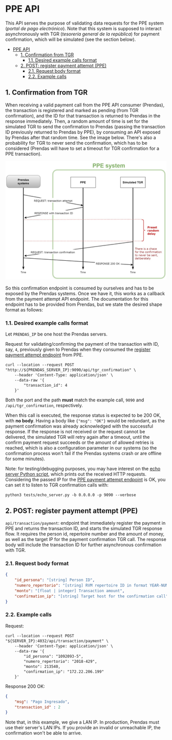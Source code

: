 # PPE API

This API serves the purpose of validating data requests for the PPE system (*portal de pago electrónico*). Note that this system is supposed to interact asynchronously with TGR (*tesorería general de la república*) for payment confirmation, which will be simulated (see the section below).

- [PPE API](#ppe-api)
  - [1. Confirmation from TGR](#1-confirmation-from-tgr)
    - [1.1. Desired example calls format](#11-desired-example-calls-format)
  - [2. POST: register payment attempt (PPE)](#2-post-register-payment-attempt-ppe)
    - [2.1. Request body format](#21-request-body-format)
    - [2.2. Example calls](#22-example-calls)

## 1. Confirmation from TGR

When receiving a valid payment call from the PPE API consumer (Prendas), the transaction is registered and marked as pending (from TGR confirmation), and the ID for that transaction is returned to Prendas in the response immediately. Then, a random amount of time is set for the simulated TGR to send the confirmation to Prendas (passing the transaction ID previously returned to Prendas by PPE), by consuming an API exposed by Prendas after that random time. See the image below. There's also a probability for TGR to never send the confirmation, which has to be considered (Prendas will have to set a timeout for TGR confirmation for a PPE transaction).

![PPE payment flow](./diagram_PPE_payment_flow.jpg "PPE payment flow diagram")

So this confirmation endpoint is consumed by ourselves and has to be exposed by the Prendas systems. Once we have it, this works as a callback from the payment attempt API endpoint. The documentation for this endpoint has to be provided from Prendas, but we state the desired shape format as follows:

### 1.1. Desired example calls format

Let `PRENDAS_IP` be one host the Prendas servers.

Request for validating/confirming the payment of the transaction with ID, say, `4`, previously given to Prendas when they consumed the [register payment attempt endpoint](#2-post-register-payment-attempt-ppe) from PPE.

```shell
curl --location --request POST "http://${PRENDAS_SERVER_IP}:9090/api/tgr_confirmation" \
    --header 'Content-Type: application/json' \
    --data-raw '{
        "transaction_id": 4
    }'
```

Both the port and the path **must** match the example call, `9090` and `/api/tgr_confirmation`, respectively.

When this call is executed, the response status is expected to be 200 OK, with **no body**. Having a body like `{"msg": "OK"}` would be redundant, as the payment confirmation was already acknowledged with the successful response. If the response is not received or the request cannot be delivered, the simulated TGR will retry again after a timeout, until the confirm payment request succeeds or the amount of allowed retries is reached, which is also a configuration parameter in our systems (so the confirmation process won't fail if the Prendas systems crash or are offline for some minutes).

Note: for testing/debugging purposes, you may have interest on the [echo server Python script](./../../tests/echo_server.py), which prints out the received HTTP requests. Considering the passed IP for the [PPE payment attempt endpoint](#2-post-register-payment-attempt-ppe) is OK, you can set it to listen to TGR confirmation calls with:

```shell
python3 tests/echo_server.py -b 0.0.0.0 -p 9090 --verbose
```

<!-- ppePaymentRequest -->

## 2. POST: register payment attempt (PPE)

`api/transaction/payment`: endpoint that immediately register the payment in PPE and returns the transaction ID, and starts the simulated TGR response flow. It requires the person id, repertoire number and the amount of money, as well as the target IP for the payment confirmation TGR call. The response body will include the transaction ID for further asynchronous confirmation with TGR.

### 2.1. Request body format

```json
{
    "id_persona": "[string] Person ID",
    "numero_repertorio": "[string] RVM repertoire ID in format YEAR-NUMBER",
    "monto": "[float | integer] Transaction amount",
    "confirmation_ip": "[string] Target host for the confirmation call"
}
```

### 2.2. Example calls

Request:

```shell
curl --location --request POST "${SERVER_IP}:4032/api/transaction/payment" \
    --header 'Content-Type: application/json' \
    --data-raw '{
        "id_persona": "1092093-5",
        "numero_repertorio": "2018-429",
        "monto": 213540,
        "confirmation_ip": "172.22.206.199"
    }'
```

Response 200 OK:

```json
{
    "msg": "Pago Ingresado",
    "transaction_id" : 2
}
```

Note that, in this example, we give a LAN IP. In production, Prendas must use their server's LAN IPs. If you provide an invalid or unreachable IP, the confirmation won't be able to arrive.
